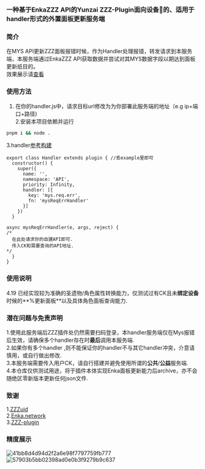 ### 一种基于EnkaZZZ API的Yunzai ZZZ-Plugin面向设备🐎的、适用于handler形式的外置面板更新服务端  
### 简介  
在MYS API更新ZZZ面板报错时候，作为Handler处理报错，转发请求到本服务端，本服务端通过EnkaZZZ API获取数据并尝试对其MYS数据字段以期达到面板更新纸目的。    
效果展示请[查看](#section1) 
### 使用方法
1. 在你的handler.js中，请求目标url修改为为你部署此服务端的地址（e.g ip+端口+路径)  
2.安装本项目依赖并运行  
```bash
pnpm i && node .
```
3.handler[参考构建](https://github.com/XuF163/ZZZ-Enka-MYS-Server/blob/master/%E6%94%BEexample%E4%B8%8B%E9%9D%A2.js)  
```  
export class Handler extends plugin { //丢example里即可  
  constructor() {
    super({
      name: '',
      namespace: 'API',
      priority: Infinity,
      handler: [{
        key: 'mys.req.err',
        fn: 'mysReqErrHandler'
      }]
    })
  }

async mysReqErrHandler(e, args, reject) {
/*
  在此处请求你的自建API即可.
  传入CK和需要查询的API地址.
*/
  }
}

```
### 使用说明  
4.19 已经实现较为准确的圣遗物/角色属性转换能力，仅测试过有CK且未**绑定设备**时候的**%更新面板**以及具体角色面板查询能力.  

### 潜在问题与免责声明  
1.使用此服务端后ZZZ插件处仍然需要扫码登录，本handler服务端仅在Mys报错后生效，请确保多个handler存在时**最后**调用本服务端.  
2.如果你有多个handler ,则不能保证你的handler不与其它handler冲突，介意请慎用，或自行做出修改.  
3.本服务端需要传入用户CK，请自行搭建并避免使用所谓的**公共**/**公益**服务端.  
4.本仓库仅供测试用途，将于插件本体实现Enka面板更新能力后archive，亦不会随绝区零新版本更新任何json文件.  

### 致谢  
1.[ZZZuid](https://github.com/ZZZure/ZZZeroUID)  
2.[Enka.network](Enka.network)  
3.[ZZZ-plugin](https://github.com/ZZZure/ZZZ-Plugin)  

### 精度展示  
<a id="section1"></a>
![41bb8d4d94d2f2a6e98f7797759fb777](https://github.com/user-attachments/assets/c4a1f06b-1052-470f-b183-517e5caabe96)
![57903b5bb02398ad0e0b3f9279b9c637](https://github.com/user-attachments/assets/8f740766-74aa-427d-86d1-7eddef605447)
